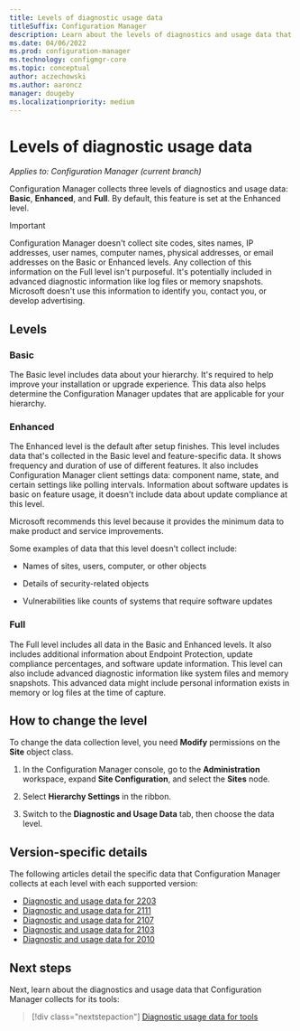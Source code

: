 ```yaml
---
title: Levels of diagnostic usage data
titleSuffix: Configuration Manager
description: Learn about the levels of diagnostics and usage data that Configuration Manager collects
ms.date: 04/06/2022
ms.prod: configuration-manager
ms.technology: configmgr-core
ms.topic: conceptual
author: aczechowski
ms.author: aaroncz
manager: dougeby
ms.localizationpriority: medium
---
```


# Levels of diagnostic usage data

*Applies to: Configuration Manager (current branch)*

Configuration Manager collects three levels of diagnostics and usage data: **Basic**, **Enhanced**, and **Full**. By default, this feature is set at the Enhanced level.

> [!IMPORTANT]
> Configuration Manager doesn't collect site codes, sites names, IP addresses, user names, computer names, physical addresses, or email addresses on the Basic or Enhanced levels. Any collection of this information on the Full level isn't purposeful. It's potentially included in advanced diagnostic information like log files or memory snapshots. Microsoft doesn't use this information to identify you, contact you, or develop advertising.

## Levels

### Basic

The Basic level includes data about your hierarchy. It's required to help improve your installation or upgrade experience. This data also helps determine the Configuration Manager updates that are applicable for your hierarchy.

### Enhanced

The Enhanced level is the default after setup finishes. This level includes data that's collected in the Basic level and feature-specific data. It shows frequency and duration of use of different features. It also includes Configuration Manager client settings data: component name, state, and certain settings like polling intervals. Information about software updates is basic on feature usage, it doesn't include data about update compliance at this level.

Microsoft recommends this level because it provides the minimum data to make product and service improvements.

Some examples of data that this level doesn't collect include:

- Names of sites, users, computer, or other objects

- Details of security-related objects

- Vulnerabilities like counts of systems that require software updates

### Full

The Full level includes all data in the Basic and Enhanced levels. It also includes additional information about Endpoint Protection, update compliance percentages, and software update information. This level can also include advanced diagnostic information like system files and memory snapshots. This advanced data might include personal information exists in memory or log files at the time of capture.

## How to change the level

To change the data collection level, you need **Modify** permissions on the **Site** object class.

1. In the Configuration Manager console, go to the **Administration** workspace, expand **Site Configuration**, and select the **Sites** node.

1. Select **Hierarchy Settings** in the ribbon.

1. Switch to the **Diagnostic and Usage Data** tab, then choose the data level.

## Version-specific details

The following articles detail the specific data that Configuration Manager collects at each level with each supported version:

- [Diagnostic and usage data for 2203](levels-of-diagnostic-usage-data-collection-2203.md)
- [Diagnostic and usage data for 2111](levels-of-diagnostic-usage-data-collection-2111.md)
- [Diagnostic and usage data for 2107](levels-of-diagnostic-usage-data-collection-2107.md)
- [Diagnostic and usage data for 2103](levels-of-diagnostic-usage-data-collection-2103.md)
- [Diagnostic and usage data for 2010](levels-of-diagnostic-usage-data-collection-2010.md)


## Next steps

Next, learn about the diagnostics and usage data that Configuration Manager collects for its tools:

> [!div class="nextstepaction"]
> [Diagnostic usage data for tools](tools.md)
